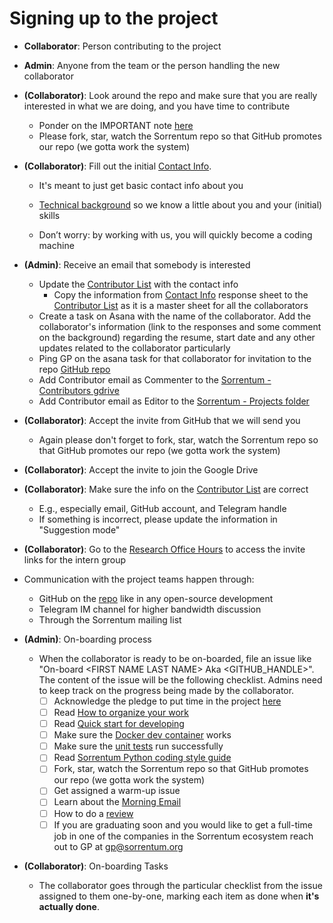 # Signing up to the project

- **Collaborator**: Person contributing to the project
- **Admin**: Anyone from the team or the person handling the new collaborator

- **(Collaborator)**: Look around the repo and make sure that you are really
  interested in what we are doing, and you have time to contribute

  - Ponder on the IMPORTANT note [here](/README.md#Important)
  - Please fork, star, watch the Sorrentum repo so that GitHub promotes our repo
    (we gotta work the system)

- **(Collaborator)**: Fill out the initial
  [Contact Info](https://docs.google.com/forms/d/e/1FAIpQLSf6IogJch1YUMSc_GfRcMIltGEEZ1xTotbRVkwZzWT7eBz_jA/viewform?usp=sf_link).

  - It's meant to just get basic contact info about you
  - [Technical background](https://docs.google.com/forms/d/e/1FAIpQLScRDe4gdPi6hYElea6g5Eg_xGfVorn667lEaDIhA4kuWCCC_g/viewform?usp=sf_link)
    so we know a little about you and your (initial) skills

  - Don’t worry: by working with us, you will quickly become a coding machine

- **(Admin)**: Receive an email that somebody is interested

  - Update the
    [Contributor List](https://docs.google.com/spreadsheets/d/1eRZJaj5-1g6W7w_Ay4UhJEdtAvrTTM1V94cKj6_Vwoc/edit#gid=1253964093)
    with the contact info
    - Copy the information from
      [Contact Info](https://docs.google.com/spreadsheets/d/13Mxj5ZIydMQHSmJUDCpURB5w-50RPXC0AjgKWYcMZnw/edit#gid=2038824432)
      response sheet to the
      [Contributor List](https://docs.google.com/spreadsheets/d/1eRZJaj5-1g6W7w_Ay4UhJEdtAvrTTM1V94cKj6_Vwoc/edit#gid=1253964093)
      as it is a master sheet for all the collaborators
  - Create a task on Asana with the name of the collaborator. Add the
    collaborator's information (link to the responses and some comment on the
    background) regarding the resume, start date and any other updates related
    to the collaborator particularly
  - Ping GP on the asana task for that collaborator for invitation to the repo
    [GitHub repo](https://github.com/sorrentum/sorrentum/settings/access?guidance_task=)
  - Add Contributor email as Commenter to the
    [Sorrentum - Contributors gdrive](https://drive.google.com/drive/u/0/folders/1LXwKpmaFWJI-887IoA50sVC8-dw_1L8I)
  - Add Contributor email as Editor to the
    [Sorrentum - Projects folder](https://drive.google.com/drive/u/0/folders/1eKj6u_cbQM0ZLZ4wRJ6xPM1oqIKwusUo)

- **(Collaborator)**: Accept the invite from GitHub that we will send you

  - Again please don't forget to fork, star, watch the Sorrentum repo so that
    GitHub promotes our repo (we gotta work the system)

- **(Collaborator)**: Accept the invite to join the Google Drive

- **(Collaborator)**: Make sure the info on the
  [Contributor List](https://docs.google.com/spreadsheets/d/1eRZJaj5-1g6W7w_Ay4UhJEdtAvrTTM1V94cKj6_Vwoc/edit#gid=1253964093)
  are correct

  - E.g., especially email, GitHub account, and Telegram handle
  - If something is incorrect, please update the information in "Suggestion
    mode"

- **(Collaborator)**: Go to the
  [Research Office Hours](https://docs.google.com/document/d/1bR5Xe_pSOqa2wReySsHrHPVz9zatx-QWDzvfsADDW3I/edit)
  to access the invite links for the intern group

- Communication with the project teams happen through:

  - GitHub on the [repo](https://github.com/sorrentum/sorrentum) like in any
    open-source development
  - Telegram IM channel for higher bandwidth discussion
  - Through the Sorrentum mailing list

- **(Admin)**: On-boarding process

  - When the collaborator is ready to be on-boarded, file an issue like
    "On-board \<FIRST NAME LAST NAME\> Aka <GITHUB_HANDLE>". The content of the
    issue will be the following checklist. Admins need to keep track on the
    progress being made by the collaborator.
    - [ ] Acknowledge the pledge to put time in the project
          [here](/README.md#Important)
    - [ ] Read
          [How to organize your work](https://github.com/sorrentum/sorrentum/blob/master/docs/How_to_organize_your_work.md)
    - [ ] Read
          [Quick start for developing](https://github.com/sorrentum/sorrentum/blob/master/docs/Quick_start_for_developing.md)
    - [ ] Make sure the
          [Docker dev container](https://github.com/sorrentum/sorrentum/blob/master/docs/Quick_start_for_developing.md#sorrentum-dev-docker-container-aka-dev-container-cmamp-container)
          works
    - [ ] Make sure the
          [unit tests](https://github.com/sorrentum/sorrentum/blob/master/docs/Unit_tests.md)
          run successfully
    - [ ] Read
          [Sorrentum Python coding style guide](https://github.com/sorrentum/sorrentum/blob/master/docs/Coding_Style_Guide.md)
    - [ ] Fork, star, watch the Sorrentum repo so that GitHub promotes our repo
          (we gotta work the system)
    - [ ] Get assigned a warm-up issue
    - [ ] Learn about the
          [Morning Email](https://github.com/sorrentum/sorrentum/blob/master/documentation/general/general.md#morning-email)
    - [ ] How to do a
          [review](https://github.com/sorrentum/sorrentum/blob/master/docs/First_review_process.md)
    - [ ] If you are graduating soon and you would like to get a full-time job
          in one of the companies in the Sorrentum ecosystem reach out to GP at
          gp@sorrentum.org

- **(Collaborator)**: On-boarding Tasks

  - The collaborator goes through the particular checklist from the issue
    assigned to them one-by-one, marking each item as done when **it's actually
    done**.
